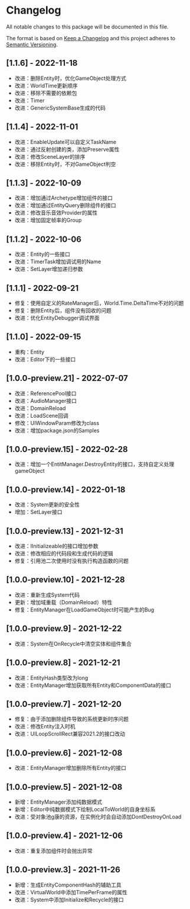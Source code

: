 # Changelog
All notable changes to this package will be documented in this file.

The format is based on [Keep a Changelog](https://keepachangelog.com/zh-CN/1.0.0/)
and this project adheres to [Semantic Versioning](http://semver.org/spec/v2.0.0.html).

## [1.1.6] - 2022-11-18
- 改进：删除Entity时，优化GameObject处理方式
- 改进：WorldTime更新顺序
- 改进：移除不需要的依赖包
- 改进：Timer
- 改进：GenericSystemBase生成的代码
## [1.1.4] - 2022-11-01
- 改进：EnableUpdate可以自定义TaskName
- 改进：通过反射创建的类，添加Preserve属性
- 改进：修改SceneLayer的排序
- 改进：移除Entity时，不对GameObject判空
## [1.1.3] - 2022-10-09
- 改进：增加通过Archetype增加组件的接口
- 改进：增加通过EntityQuery删除组件的接口
- 改进：修改音乐音效Provider的属性
- 改进：增加固定帧率的Group
## [1.1.2] - 2022-10-06
- 改进：Entity的一些接口
- 改进：TimerTask增加调试用的Name
- 改进：SetLayer增加递归参数
## [1.1.1] - 2022-09-21
- 修复：使用自定义的RateManager后，World.Time.DeltaTime不对的问题
- 修复：删除Entity后，组件没有回收的问题
- 改进：优化EntityDebugger调试界面
## [1.1.0] - 2022-09-15
- 重构：Entity
- 改进：Editor下的一些接口
## [1.0.0-preview.21] - 2022-07-07
- 改进：ReferencePool接口
- 改进：AudioManager接口
- 改进：DomainReload
- 改进：LoadScene回调
- 修改：UIWindowParam修改为class
- 改进：增加package.json的Samples
## [1.0.0-preview.15] - 2022-02-28
- 改进：增加一个EntitManager.DestroyEntity的接口，支持自定义处理gameObject
## [1.0.0-preview.14] - 2022-01-18
- 改进：System更新的安全性
- 增加：SetLayer接口
## [1.0.0-preview.13] - 2021-12-31
- 改进：IInitializeable的接口增加参数
- 改进：修改相应的代码段和生成代码的逻辑
- 修复：引用池二次使用时没有执行构造函数的问题
## [1.0.0-preview.10] - 2021-12-28
- 改进：重新生成System代码
- 更新：增加域重载（DomainReload）特性
- 修复：EntityManager在LoadGameObject时可能产生的Bug

## [1.0.0-preview.9] - 2021-12-22
- 改进：System在OnRecycle中清空实体和组件集合

## [1.0.0-preview.8] - 2021-12-21
- 改进：EntityHash类型改为long
- 改进：EntityManager增加获取所有Entity和ComponentData的接口

## [1.0.0-preview.7] - 2021-12-20
- 修复：由于添加删除组件导致的系统更新时序问题
- 改进：修改Entity注入时机
- 改进：UILoopScrollRect兼容2021.2的接口改动

## [1.0.0-preview.6] - 2021-12-08
- 改进：EntityManager增加删除所有Entity的接口

## [1.0.0-preview.5] - 2021-12-08
- 新增：EntityManager添加纯数据模式
- 新增：Editor中纯数据模式下绘制LocalToWorld的自身坐标系
- 改进：受对象池g康的资源，在实例化时会自动添加DontDestroyOnLoad

## [1.0.0-preview.4] - 2021-12-06
- 改进：重复添加组件时会抛出异常

## [1.0.0-preview.3] - 2021-11-26
- 新增：生成EntityComponentHash的辅助工具
- 改进：VirtualWorld中添加TimePerFrame的属性
- 改进：System中添加Initialize和Recycle的接口

